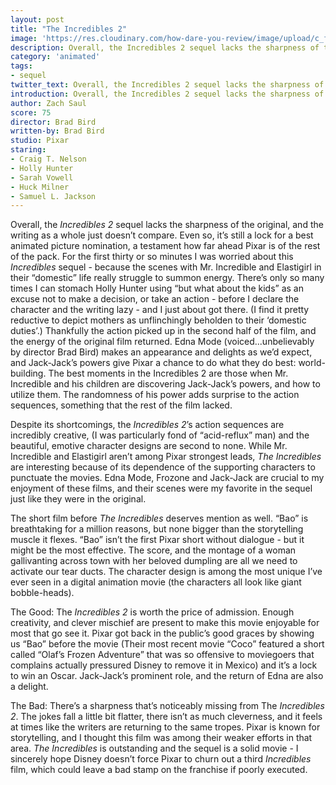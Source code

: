 ```yaml
---
layout: post
title: "The Incredibles 2"
image: 'https://res.cloudinary.com/how-dare-you-review/image/upload/c_fill,h_399,w_760/v1529473279/incredibles2.png'
description: Overall, the Incredibles 2 sequel lacks the sharpness of the original, and the writing as a whole just doesn’t compare.
category: 'animated'
tags:
- sequel
twitter_text: Overall, the Incredibles 2 sequel lacks the sharpness of the original, and the writing as a whole just doesn’t compare.
introduction: Overall, the Incredibles 2 sequel lacks the sharpness of the original, and the writing as a whole just doesn’t compare.
author: Zach Saul
score: 75
director: Brad Bird
written-by: Brad Bird
studio: Pixar
staring: 
- Craig T. Nelson
- Holly Hunter
- Sarah Vowell
- Huck Milner
- Samuel L. Jackson
---
```


Overall, the *Incredibles 2* sequel lacks the sharpness of the original, and the writing as a whole just doesn’t compare. Even so, it’s still a lock for a best animated picture nomination, a testament how far ahead Pixar is of the rest of the pack. For the first thirty or so minutes I was worried about this *Incredibles* sequel - because the scenes with Mr. Incredible and Elastigirl in their “domestic” life really struggle to summon energy. There’s only so many times I can stomach Holly Hunter using “but what about the kids” as an excuse not to make a decision, or take an action - before I declare the character and the writing lazy - and I just about got there. (I find it pretty reductive to depict mothers as unflinchingly beholden to their ‘domestic duties’.) Thankfully the action picked up in the second half of the film, and the energy of the original film returned. Edna Mode (voiced...unbelievably by director Brad Bird) makes an appearance and delights as we’d expect, and Jack-Jack’s powers give Pixar a chance to do what they do best: world-building. The best moments in the Incredibles 2 are those when Mr. Incredible and his children are discovering Jack-Jack’s powers, and how to utilize them. The randomness of his power adds surprise to the action sequences, something that the rest of the film lacked.

Despite its shortcomings, the *Incredibles 2*’s action sequences are incredibly creative, (I was particularly fond of “acid-reflux” man) and the beautiful, emotive character designs are second to none. While Mr. Incredible and Elastigirl aren’t among Pixar strongest leads, *The Incredibles* are interesting because of its dependence of the supporting characters to punctuate the movies. Edna Mode, Frozone and Jack-Jack are crucial to my enjoyment of these films, and their scenes were my favorite in the sequel just like they were in the original.

The short film before *The Incredibles* deserves mention as well. “Bao” is breathtaking for a million reasons, but none bigger than the storytelling muscle it flexes. “Bao” isn’t the first Pixar short without dialogue - but it might be the most effective. The score, and the montage of a woman gallivanting across town with her beloved dumpling are all we need to activate our tear ducts. The character design is among the most unique I’ve ever seen in a digital animation movie (the characters all look like giant bobble-heads).  

The Good: The *Incredibles 2* is worth the price of admission. Enough creativity, and clever mischief are present to make this movie enjoyable for most that go see it. Pixar got back in the public’s good graces by showing us “Bao” before the movie (Their most recent movie “Coco” featured a short called “Olaf’s Frozen Adventure” that was so offensive to moviegoers that complains actually pressured Disney to remove it in Mexico) and it’s a lock to win an Oscar. Jack-Jack’s prominent role, and the return of Edna are also a delight.

The Bad: There’s a sharpness that’s noticeably missing from The *Incredibles 2*. The jokes fall a little bit flatter, there isn’t as much cleverness, and it feels at times like the writers are returning to the same tropes. Pixar is known for storytelling, and I thought this film was among their weaker efforts in that area. *The Incredibles* is outstanding and the sequel is a solid movie - I sincerely hope Disney doesn’t force Pixar to churn out a third *Incredibles* film, which could leave a bad stamp on the franchise if poorly executed.
